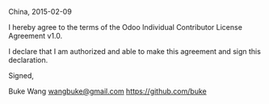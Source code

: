 China, 2015-02-09

I hereby agree to the terms of the Odoo Individual Contributor License
Agreement v1.0.

I declare that I am authorized and able to make this agreement and sign this
declaration.

Signed,

Buke Wang wangbuke@gmail.com https://github.com/buke
